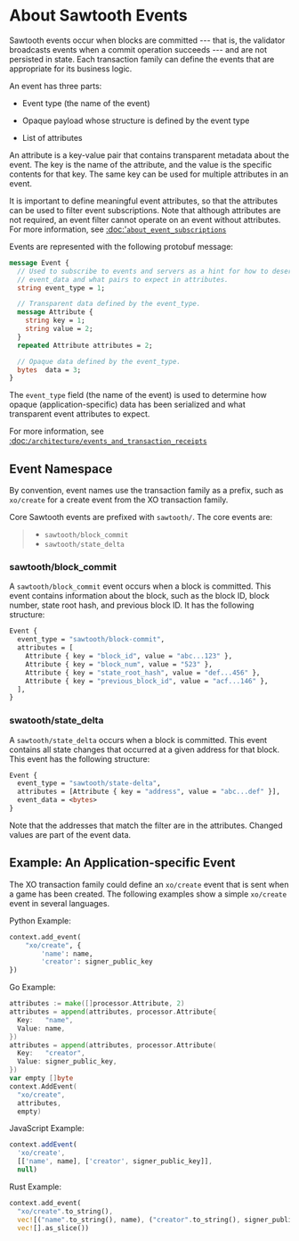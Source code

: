 # **About Sawtooth Events** #

Sawtooth events occur when blocks are committed --- that is, the validator broadcasts events when a commit operation succeeds --- and are not persisted in state. Each transaction family can define the events that are appropriate for its business logic.

An event has three parts:

- Event type (the name of the event) 

- Opaque payload whose structure is defined by the event type

- List of attributes

An attribute is a key-value pair that contains transparent metadata about the event. The key is the name of the attribute, and the value is the specific contents for that key. The same key can be used for multiple attributes in an event.

It is important to define meaningful event attributes, so that the attributes can be used to filter event subscriptions. Note that although attributes are not required, an event filter cannot operate on an event without attributes. For more information, see [:doc:'`about_event_subscriptions`]()

Events are represented with the following protobuf message:

```protobuf
message Event {
  // Used to subscribe to events and servers as a hint for how to deserialize
  // event_data and what pairs to expect in attributes.
  string event_type = 1;

  // Transparent data defined by the event_type.
  message Attribute {
    string key = 1;
    string value = 2;
  }
  repeated Attribute attributes = 2;

  // Opaque data defined by the event_type.
  bytes  data = 3;
}
```

The `event_type` field (the name of the event) is used to determine how opaque (application-specific) data has been serialized and what transparent event attributes to expect.

For more information, see [:doc:`/architecture/events_and_transaction_receipts`]()

## **Event Namespace** ##

By convention, event names use the transaction family as a prefix, such as `xo/create`  for a create event from the XO transaction family. 

Core Sawtooth events are prefixed with `sawtooth/`. The core events are:

> - `sawtooth/block_commit`
> - `sawtooth/state_delta`

### **sawtooth/block_commit** ##

A `sawtooth/block_commit` event occurs when a block is committed. This event contains information about the block, such as the block ID, block number, state root hash, and previous block ID. It has the following structure:

```protobuf
Event {
  event_type = "sawtooth/block-commit",
  attributes = [
    Attribute { key = "block_id", value = "abc...123" },
    Attribute { key = "block_num", value = "523" },
    Attribute { key = "state_root_hash", value = "def...456" },
    Attribute { key = "previous_block_id", value = "acf...146" },
  ],
}
```

### **swatooth/state_delta** ###

A `sawtooth/state_delta` occurs when a block is committed. This event contains all state changes that occurred at a given address for that block. This event has the following structure:

```protobuf
Event {
  event_type = "sawtooth/state-delta",
  attributes = [Attribute { key = "address", value = "abc...def" }],
  event_data = <bytes>
}
```

Note that the addresses that match the filter are in the attributes. Changed values are part of the event data.

## **Example: An Application-specific Event** ##

The XO transaction family could define an `xo/create` event that is sent when a game has been created. The following examples show a simple `xo/create` event in several languages.

Python Example:

```python
context.add_event(
    "xo/create", {
        'name': name,
        'creator': signer_public_key
}) 
```

Go Example:

```go
attributes := make([]processor.Attribute, 2)
attributes = append(attributes, processor.Attribute{
  Key:   "name",
  Value: name,
})
attributes = append(attributes, processor.Attribute(
  Key:   "creator",
  Value: signer_public_key,
})
var empty []byte
context.AddEvent(
  "xo/create",
  attributes,
  empty)
```

JavaScript Example:

```javascript
context.addEvent(
  'xo/create',
  [['name', name], ['creator', signer_public_key]],
  null)
```

Rust Example:

```rust
context.add_event(
  "xo/create".to_string(),
  vec![("name".to_string(), name), ("creator".to_string(), signer_public_key)],
  vec![].as_slice())
```
